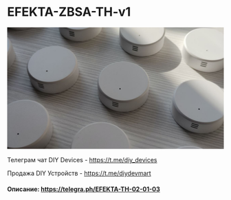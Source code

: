 # EFEKTA-ZBSA-TH-v1

![EFEKTA ZBSA-TH v1](https://raw.githubusercontent.com/smartboxchannel/EFEKTA-ZBSA-TH-v1/main/Images/1.jpg) 

Телеграм чат DIY Devices - https://t.me/diy_devices

Продажа DIY Устройств - https://t.me/diydevmart

#### Описание: https://telegra.ph/EFEKTA-TH-02-01-03
